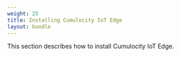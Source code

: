 ```yaml
---
weight: 25
title: Installing Cumulocity IoT Edge
layout: bundle
---
```


This section describes how to install Cumulocity IoT Edge.
